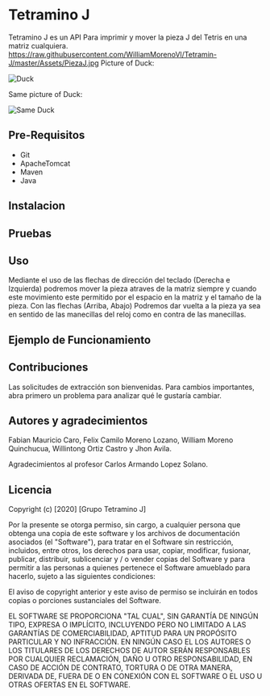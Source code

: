 # Tetramino J

Tetramino J es un API Para imprimir y mover la pieza J del Tetris en una matriz cualquiera. 
https://raw.githubusercontent.com/WilliamMorenoVl/Tetramin-J/master/Assets/PiezaJ.jpg
Picture of Duck:

![Duck][1]

Same picture of Duck:

![Same Duck][1]

[1]: http://i.stack.imgur.com/ukC2U.jpg
## Pre-Requisitos
- Git
- ApacheTomcat
- Maven
- Java

## Instalacion

## Pruebas 

## Uso

Mediante el uso de las flechas de dirección del teclado (Derecha e Izquierda) podremos mover la pieza atraves de la matriz siempre y cuando este movimiento este permitido por el espacio en la matriz y el tamaño de la pieza.
Con las flechas (Arriba, Abajo) Podremos dar vuelta a la pieza ya sea en sentido de las manecillas del reloj como en contra de las manecillas.  

## Ejemplo de Funcionamiento


## Contribuciones
Las solicitudes de extracción son bienvenidas. Para cambios importantes, abra primero un problema para analizar qué le gustaría cambiar.


## Autores y agradecimientos
Fabian Mauricio Caro, Felix Camilo Moreno Lozano, William Moreno Quinchucua, Willintong Ortiz Castro y Jhon Avila.

Agradecimientos al profesor Carlos Armando Lopez Solano.
## Licencia 
Copyright (c) [2020] [Grupo Tetramino J]

Por la presente se otorga permiso, sin cargo, a cualquier persona que obtenga una copia
de este software y los archivos de documentación asociados (el "Software"), para tratar
en el Software sin restricción, incluidos, entre otros, los derechos
para usar, copiar, modificar, fusionar, publicar, distribuir, sublicenciar y / o vender
copias del Software y para permitir a las personas a quienes pertenece el Software
amueblado para hacerlo, sujeto a las siguientes condiciones:

El aviso de copyright anterior y este aviso de permiso se incluirán en todos
copias o porciones sustanciales del Software.

EL SOFTWARE SE PROPORCIONA "TAL CUAL", SIN GARANTÍA DE NINGÚN TIPO, EXPRESA O
IMPLÍCITO, INCLUYENDO PERO NO LIMITADO A LAS GARANTÍAS DE COMERCIABILIDAD,
APTITUD PARA UN PROPÓSITO PARTICULAR Y NO INFRACCIÓN. EN NINGÚN CASO EL
LOS AUTORES O LOS TITULARES DE LOS DERECHOS DE AUTOR SERÁN RESPONSABLES POR CUALQUIER RECLAMACIÓN, DAÑO U OTRO
RESPONSABILIDAD, EN CASO DE ACCIÓN DE CONTRATO, TORTURA O DE OTRA MANERA, DERIVADA DE,
FUERA DE O EN CONEXIÓN CON EL SOFTWARE O EL USO U OTRAS OFERTAS EN EL
SOFTWARE.
